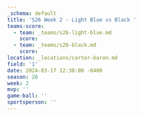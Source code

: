 ```yaml
---
_schema: default
title: 'S26 Week 2 - Light Blue vs Black '
teams-score:
  - team: _teams/s26-light-blue.md
    score:
  - team: _teams/s26-black.md
    score:
location: _locations/carter-baron.md
field: '1'
date: 2024-03-17 12:30:00 -0400
season: 26
week: 2
mvp: ''
game-ball: ''
sportsperson: ''
---
```

